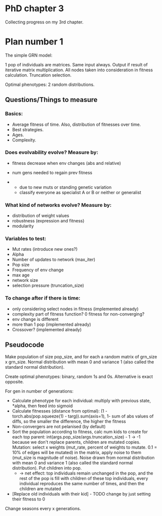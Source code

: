 # PhD chapter 3

Collecting progress on my 3rd chapter.

# Plan number 1

The simple GRN model:

1 pop of individuals are matrices. Same input always. Output if result of iterative matrix multiplication. All nodes taken into consideration in fitness calculation. Truncation selection.

Optimal phenotypes: 2 random distributions.

## Questions/Things to measure

### Basics:

- Average fitness of time. Also, distribution of fitnesses over time.
- Best strategies.
- Ages.
- Complexity.

### Does evolvability evolve? Measure by:

- fitness decrease when env changes (abs and relative)

- num gens needed to regain prev fitness 

- - due to new muts or standing genetic variation
  - classify everyone as specialist A or B or neither or generalist

### What kind of networks evolve? Measure by:

- distribution of weight values
- robustness (expression and fitness)
- modularity

### Variables to test:

- Mut rates (introduce new ones?)
- Alpha
- Number of updates to network (max_iter)
- Pop size
- Frequency of env change
- max age
- network size
- selection pressure (truncation_size)

### To change after if there is time:

- only considering select nodes in fitness (implemented already)
- complexity part of fitness function? 0 fitness for non-converging?
- env change is different
- more than 1 pop (implemented already)
- Crossover? (implemented already)

## Pseudocode

Make population of size pop_size, and for each a random matrix of grn_size x grn_size. Normal distribution with mean 0 and variance 1 (also called the standard normal distribution).

Create optimal phenotypes: binary, random 1s and 0s. Alternative is exact opposite.

For gen in number of generations:

- Calculate phenotype for each individual: multiply with previous state, *alpha, then feed into sigmoid
- Calculate fitnesses (distance from optimal): (1 - torch.abs(pop.squeeze(1) - targ)).sum(axis=1), 1- sum of abs values of diffs, so the smaller the difference, the higher the fitness
- Non-convergers are not pelanised (by default)
- Sort the population according to fitness, calc num kids to create for each top parent: int(args.pop_size/args.truncation_size) - 1 -> -1 because we don't replace parents, children are mutated copies. Mutation: select x weights (mut_rate, percent of weights to mutate. 0.1 = 10% of edges will be mutated) in the matrix, apply noise to them (mut_size is magnitude of noise). Noise drawn from normal distribution with mean 0 and variance 1 (also called the standard normal distribution). Put children into pop.
  - -> net effect: top individuals remain unchanged in the pop, and the rest of the pop is fill with children of these top individuals, every individual reproduces the same number of times, and then the children are mutated 
- [Replace old individuals with their kid] - TODO change by just setting their fitness to 0

Change seasons every x generations.